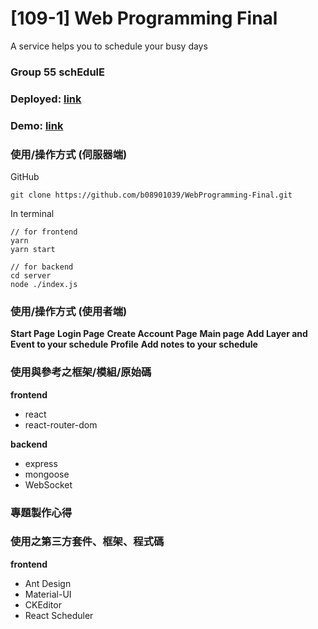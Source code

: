 # [109-1] Web Programming Final

A service helps you to schedule your busy days

### Group 55 schEdulE

### Deployed: [link](http://google.com)

### Demo: [link](http://youtube.com/watch)

### 使用/操作方式 (伺服器端)
GitHub
```
git clone https://github.com/b08901039/WebProgramming-Final.git
```
In terminal
```
// for frontend
yarn 
yarn start

// for backend
cd server
node ./index.js
```
### 使用/操作方式 (使用者端)
**Start Page**
**Login Page**
**Create Account Page**
**Main page**
**Add Layer and Event to your schedule**
**Profile**
**Add notes to your schedule**

### 使用與參考之框架/模組/原始碼
**frontend**
* react
* react-router-dom

**backend**
* express
* mongoose
* WebSocket

### 專題製作心得


### 使用之第三方套件、框架、程式碼
**frontend**
* Ant Design
* Material-UI
* CKEditor
* React Scheduler

### 
